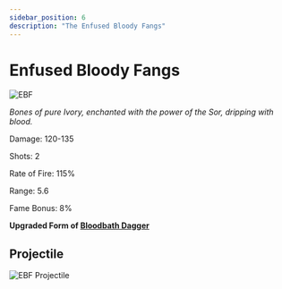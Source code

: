 ```yaml
---
sidebar_position: 6
description: "The Enfused Bloody Fangs"
---
```


# Enfused Bloody Fangs

![EBF](https://vwiki.valorserver.com/api/item/picture/enfused%20bloody%20fangs)

<i>Bones of pure Ivory, enchanted with the power of the Sor, dripping with blood.</i>

Damage: 120-135

Shots: 2

Rate of Fire: 115%

Range: 5.6

Fame Bonus: 8%

**Upgraded Form of [Bloodbath Dagger](https://wiki.valorserver.com/docs/items/weapons/daggers/ut/bloodbath_dagger)**

## Projectile

![EBF Projectile](https://cdn.discordapp.com/attachments/953134990428868629/981721202508824606/enfusedbloodyfangs.gif)
